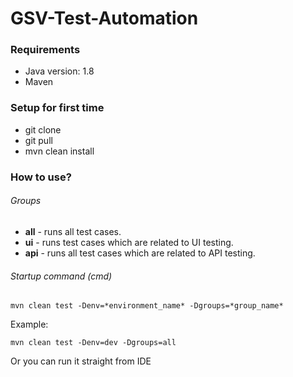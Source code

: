 # GSV-Test-Automation #


### Requirements ###

* Java version: 1.8
* Maven

### Setup for first time ###

* git clone
* git pull
* mvn clean install

### How to use? ###

###### Groups

* **all** - runs all test cases.
* **ui** - runs test cases which are related to UI testing.
* **api** - runs all test cases which are related to API testing.

###### Startup command (cmd)

```
mvn clean test -Denv=*environment_name* -Dgroups=*group_name*
```
Example:
```
mvn clean test -Denv=dev -Dgroups=all
```

Or you can run it straight from IDE
